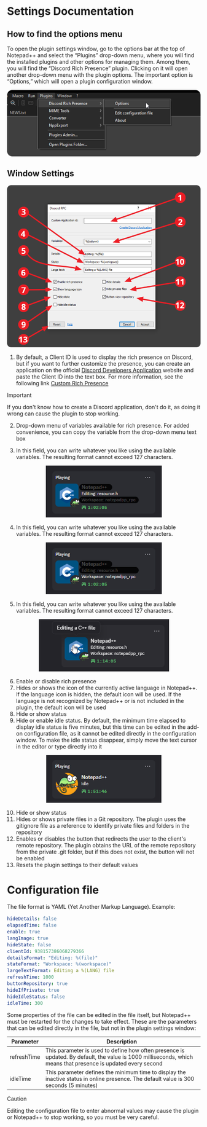 # Settings Documentation

## How to find the options menu
To open the plugin settings window, go to the options bar at the top of Notepad++ and select the “Plugins” drop-down menu, where you will find the installed plugins and other options for managing them. Among them, you will find the “Discord Rich Presence” plugin. Clicking on it will open another drop-down menu with the plugin options. The important option is “Options,” which will open a plugin configuration window.

<p align="center">
  <img src="./images/examples/menu.png">
</p>

## Window Settings

<p align="center">
  <img src="./images/examples/window-settings.png">
</p>

1) By default, a Client ID is used to display the rich presence on Discord, but if you want to further customize the presence, you can create an application on the official [Discord Developers Application](https://discord.com/developers/applications) website and paste the Client ID into the text box. For more information, see the following link [Custom Rich Presence](https://github.com/Zukaritasu/notepadpp_rpc/blob/main/DOCUMENTATION.md)

> [!IMPORTANT]  
> If you don't know how to create a Discord application, don't do it, as doing it wrong can cause the plugin to stop working.

2) Drop-down menu of variables available for rich presence. For added convenience, you can copy the variable from the drop-down menu text box

3) In this field, you can write whatever you like using the available variables. The resulting format cannot exceed 127 characters.

<p align="center">
  <img src="./images/examples/rpc-details.png">
</p>

4) In this field, you can write whatever you like using the available variables. The resulting format cannot exceed 127 characters.

<p align="center">
  <img src="./images/examples/rpc-state.png">
</p>

5) In this field, you can write whatever you like using the available variables. The resulting format cannot exceed 127 characters.

<p align="center">
  <img src="./images/examples/rpc-large-text.png">
</p>

6) Enable or disable rich presence
7) Hides or shows the icon of the currently active language in Notepad++. If the language icon is hidden, the default icon will be used. If the language is not recognized by Notepad++ or is not included in the plugin, the default icon will be used
8) Hide or show status
9) Hide or enable idle status. By default, the minimum time elapsed to display idle status is five minutes, but this time can be edited in the add-on configuration file, as it cannot be edited directly in the configuration window. To make the idle status disappear, simply move the text cursor in the editor or type directly into it

<p align="center">
  <img src="./images/examples/rpc-idle.png">
</p>

10) Hide or show status
11) Hides or shows private files in a Git repository. The plugin uses the gitignore file as a reference to identify private files and folders in the repository
12) Enables or disables the button that redirects the user to the client's remote repository. The plugin obtains the URL of the remote repository from the private .git folder, but if this does not exist, the button will not be enabled
13) Resets the plugin settings to their default values

# Configuration file

The file format is YAML (Yet Another Markup Language). Example: 

```yaml
hideDetails: false
elapsedTime: false
enable: true
langImage: true
hideState: false
clientId: 938157386068279366
detailsFormat: "Editing: %(file)"
stateFormat: "Workspace: %(workspace)"
largeTextFormat: Editing a %(LANG) file
refreshTime: 1000
buttonRepository: true
hideIfPrivate: true
hideIdleStatus: false
idleTime: 300
```

Some properties of the file can be edited in the file itself, but Notepad++ must be restarted for the changes to take effect. These are the parameters that can be edited directly in the file, but not in the plugin settings window:


| Parameter | Description |
| --- | --- |
| refreshTime | This parameter is used to define how often presence is updated. By default, the value is 1000 milliseconds, which means that presence is updated every second |
| idleTime | This parameter defines the minimum time to display the inactive status in online presence. The default value is 300 seconds (5 minutes) |

> [!CAUTION]
> Editing the configuration file to enter abnormal values may cause the plugin or Notepad++ to stop working, so you must be very careful.

